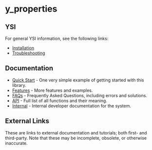 # y_properties



## YSI

For general YSI information, see the following links:

* [Installation](../installation.md)
* [Troubleshooting](../troubleshooting.md)

## Documentation

* [Quick Start](y_properties/quick-start.md) - One very simple example of getting started with this library.
* [Features](y_properties/features.md) - More features and examples.
* [FAQs](y_properties/faqs.md) - Frequently Asked Questions, including errors and solutions.
* [API](y_properties/api.md) - Full list of all functions and their meaning.
* [Internal](y_properties/internal.md) - Internal developer documentation for the system.

## External Links

These are links to external documentation and tutorials; both first- and third-party.  Note that these may be incomplete, obsolete, or otherwise inaccurate.


